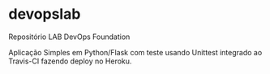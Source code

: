 # devopslab
Repositório LAB DevOps Foundation

Aplicação Simples em  Python/Flask com teste usando Unittest integrado ao Travis-CI fazendo deploy no Heroku.
